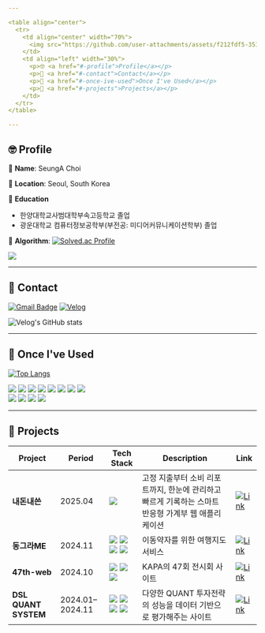 ```yaml
---

<table align="center">
  <tr>
    <td align="center" width="70%">
      <img src="https://github.com/user-attachments/assets/f212fdf5-3512-411f-9ce2-be55bbfc4ece" width="500"/>
    </td>
    <td align="left" width="30%">
      <p>🤓 <a href="#-profile">Profile</a></p>
      <p>📮 <a href="#-contact">Contact</a></p>
      <p>🌈 <a href="#-once-ive-used">Once I've Used</a></p>
      <p>🚀 <a href="#-projects">Projects</a></p>
    </td>
  </tr>
</table>

---
```


## 🤓 Profile
🍑 **Name**: SeungA Choi


🍑 **Location**: Seoul, South Korea

🍑 **Education**
  - 한양대학교사범대학부속고등학교 졸업
  - 광운대학교 컴퓨터정보공학부(부전공: 미디어커뮤니케이션학부) 졸업

🍑 **Algorithm**: [![Solved.ac Profile](http://mazassumnida.wtf/api/mini/generate_badge?boj=wina418)](https://solved.ac/wina418)

<img src="http://mazandi.herokuapp.com/api?handle=wina418&theme=cold" />

---

## 📮 Contact

[![Gmail Badge](https://img.shields.io/badge/Gmail-a404.18a@gmail.com-EA4335?style=for-the-badge&logo=gmail&logoColor=white)](mailto:a404.18a@gmail.com)
[![Velog](https://img.shields.io/badge/Velog-Blog-20C997?style=for-the-badge&logo=velog&logoColor=white)](https://velog.io/@wina418)

![Velog's GitHub stats](https://velog-readme-stats.vercel.app/api?name=wina418)

---

## 🌈 Once I've Used

[![Top Langs](https://github-readme-stats.vercel.app/api/top-langs/?username=a40418a&layout=compact)](https://github.com/a40418a/github-readme-stats)

<p>
  <img src="https://img.shields.io/badge/React-61DAFB?style=for-the-badge&logo=react&logoColor=black"/>
  <img src="https://img.shields.io/badge/Vue-4FC08D?style=for-the-badge&logo=vue.js&logoColor=white"/>
  <img src="https://img.shields.io/badge/JavaScript-F7DF1E?style=for-the-badge&logo=javascript&logoColor=black"/>
  <img src="https://img.shields.io/badge/TypeScript-3178C6?style=for-the-badge&logo=typescript&logoColor=white"/>
  <img src="https://img.shields.io/badge/Java-007396?style=for-the-badge&logo=java&logoColor=white"/>
  <img src="https://img.shields.io/badge/Spring-6DB33F?style=for-the-badge&logo=spring&logoColor=white"/>
  <img src="https://img.shields.io/badge/MySQL-4479A1?style=for-the-badge&logo=mysql&logoColor=white"/>
  <img src="https://img.shields.io/badge/Python-3776AB?style=for-the-badge&logo=python&logoColor=white"/>
  <br/>
  <img src="https://img.shields.io/badge/Figma-F24E1E?style=for-the-badge&logo=figma&logoColor=white"/>
  <img src="https://img.shields.io/badge/Notion-000000?style=for-the-badge&logo=notion&logoColor=white"/>
  <img src="https://img.shields.io/badge/GitHub-181717?style=for-the-badge&logo=github&logoColor=white"/>
  <img src="https://img.shields.io/badge/VS%20Code-007ACC?style=for-the-badge&logo=visualstudiocode&logoColor=white"/>
</p>

---

## 🚀 Projects

| Project | Period | Tech Stack | Description | Link |
|------------|------|----------|---------|------|
| **내돈내쓴** | 2025.04 | <img src="https://img.shields.io/badge/Vue-4FC08D?style=flat-square&logo=vue.js&logoColor=white"/> | 고정 지출부터 소비 리포트까지, 한눈에 관리하고 빠르게 기록하는 스마트 반응형 가계부 웹 애플리케이션 | [![Link](https://img.shields.io/badge/View-Project-blue?style=flat-square&logo=github)](https://github.com/a40418a/NaeDonNaeSSeun) |
| **동그라ME** | 2024.11 | <img src="https://img.shields.io/badge/React-61DAFB?style=flat-square&logo=react&logoColor=black"/> <img src="https://img.shields.io/badge/Tailwind-06B6D4?style=flat-square&logo=tailwindcss&logoColor=white"/> <img src="https://img.shields.io/badge/Vercel-000000?style=flat-square&logo=vercel&logoColor=white"/> <img src="https://img.shields.io/badge/SpringBoot-6DB33F?style=flat-square&logo=springboot&logoColor=white"/> | 이동약자를 위한 여행지도 서비스 | [![Link](https://img.shields.io/badge/View-Project-blue?style=flat-square&logo=github)](https://github.com/a40418a/2024_DANPOONG_TEAM_14_FE) |
| **47th-web** | 2024.10 | <img src="https://img.shields.io/badge/React-61DAFB?style=flat-square&logo=react&logoColor=black"/> <img src="https://img.shields.io/badge/Tailwind-06B6D4?style=flat-square&logo=tailwindcss&logoColor=white"/> <img src="https://img.shields.io/badge/Vercel-000000?style=flat-square&logo=vercel&logoColor=white"/> | KAPA의 47회 전시회 사이트 | [![Link](https://img.shields.io/badge/View-Project-blue?style=flat-square&logo=github)](https://github.com/a40418a/47th-web) |
| **DSL QUANT SYSTEM** | 2024.01–2024.11 | <img src="https://img.shields.io/badge/React-61DAFB?style=flat-square&logo=react&logoColor=black"/> <img src="https://img.shields.io/badge/SpringBoot-6DB33F?style=flat-square&logo=springboot&logoColor=white"/> <img src="https://img.shields.io/badge/MySQL-4479A1?style=flat-square&logo=mysql&logoColor=white"/> <img src="https://img.shields.io/badge/AWS-232F3E?style=flat-square&logo=amazonaws&logoColor=white"/> | 다양한 QUANT 투자전략의 성능을 데이터 기반으로 평가해주는 사이트 | [![Link](https://img.shields.io/badge/View-Project-blue?style=flat-square&logo=github)](https://github.com/a40418a/DSL-QUANT-SYSTEM-FE) |



